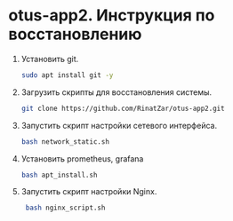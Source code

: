 # otus-app2. Инструкция по восстановлению
1. Установить git.
   ```bash
   sudo apt install git -y
   ```
2. Загрузить скрипты для восстановления системы.
    ```bash
   git clone https://github.com/RinatZar/otus-app2.git
   ```  
3. Запустить скрипт настройки сетевого интерфейса.
    ```bash
   bash network_static.sh
   ``` 
4. Установить prometheus, grafana
   ```bash
   bash apt_install.sh
   ```
5. Запустить скрипт настройки Nginx.
   ```bash
    bash nginx_script.sh
   ```
